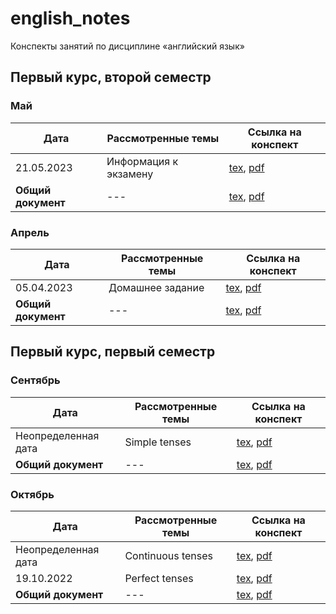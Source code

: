 # english_notes

Конспекты занятий по дисциплине «английский язык»

## Первый курс, второй семестр

### Май

| Дата       | Рассмотренные темы                               | Ссылка на конспект |
|------------|--------------------------------------------------|--------------------|
| 21.05.2023 | Информация к экзамену | [tex](years/year_01/semester_02/may/sources/main.tex), [pdf](years/year_01/semester_02/may/renders/main.pdf)       |
| **Общий документ** | --- | [tex](years/year_01/semester_02/may/sources/main.tex), [pdf](years/year_01/semester_02/may/renders/main.pdf) |


### Апрель

| Дата       | Рассмотренные темы                               | Ссылка на конспект |
|------------|--------------------------------------------------|--------------------|
| 05.04.2023 | Домашнее задание | [tex](years/year_01/semester_02/april/sources/05-04-2023.tex), [pdf](years/year_01/semester_02/april/renders/05-04-2023.pdf)       |
| **Общий документ** | --- | [tex](years/year_01/semester_02/april/sources/main.tex), [pdf](years/year_01/semester_02/april/renders/main.pdf) |

## Первый курс, первый семестр

### Сентябрь

| Дата       | Рассмотренные темы                               | Ссылка на конспект |
|------------|--------------------------------------------------|--------------------|
| Неопределенная дата | Simple tenses | [tex](years/year_01/semester_01/september/unknown_date_1.tex), [pdf](years/year_01/semester_01/september/render/unknown_date_1.pdf)       |
| **Общий документ** | --- | [tex](years/year_01/semester_01/september/september.tex), [pdf](years/year_01/semester_01/september/render/september.pdf) |

### Октябрь

| Дата       | Рассмотренные темы                               | Ссылка на конспект |
|------------|--------------------------------------------------|--------------------|
| Неопределенная дата | Continuous tenses | [tex](years/year_01/semester_01/october/unknown_date_1.tex), [pdf](years/year_01/semester_01/october/render/unknown_date_1.pdf)       |
| 19.10.2022 | Perfect tenses | [tex](years/year_01/semester_01/october/19-10-2022.tex), [pdf](years/year_01/semester_01/october/render/19-10-2022.pdf)       |
| **Общий документ** | --- | [tex](years/year_01/semester_01/october/october.tex), [pdf](years/year_01/semester_01/october/render/october.pdf) |

